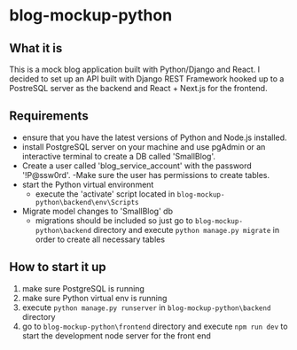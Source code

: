 # blog-mockup-python

## What it is
This is a mock blog application built with Python/Django and React. I decided to set up an API built with Django REST Framework hooked up to a PostreSQL server as the backend and React + Next.js for the frontend. 

## Requirements
- ensure that you have the latest versions of Python and Node.js installed.
- install PostgreSQL server on your machine and use pgAdmin or an interactive terminal to create a DB called 'SmallBlog'. 
- Create a user called 'blog_service_account' with the password '!P@ssw0rd'. 
    -Make sure the user has permissions to create tables.
- start the Python virtual environment
    - execute the 'activate' script located in `blog-mockup-python\backend\env\Scripts`
- Migrate model changes to 'SmallBlog' db
    - migrations should be included so just go to `blog-mockup-python\backend` directory and execute `python manage.py migrate` in order to create all necessary tables

## How to start it up
1. make sure PostgreSQL is running
2. make sure Python virtual env is running
3. execute `python manage.py runserver` in `blog-mockup-python\backend` directory
4. go to `blog-mockup-python\frontend` directory and execute `npm run dev` to start the development node server for the front end
